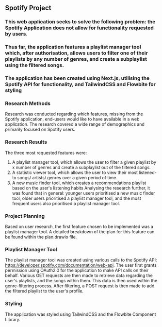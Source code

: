 ## Spotify Project

### This web application seeks to solve the following problem: the Spotify Application does not allow for functionality requested by users.

### Thus far, the application features a playlist manager tool which, after authorisation, allows users to filter one of their playlists by any number of genres, and create a subplaylist using the filtered songs.

### The application has been created using Next.js, utilising the Spotify API for functionality, and TailwindCSS and Flowbite for styling

### Research Methods

Research was conducted regarding which features, missing from the Spotify application, end-users would like to have available in a web application. The research covered a wide range of demographics and primarily focused on Spotify users.

### Research Results

The three most requested features were:

1. A playlist manager tool, which allows the user to filter a given playlist by x number of genres and create a subplaylist out of the filtered songs.
2. A statistic viewer tool, which allows the user to view their most listened-to songs/ artists/ genres over a given period of time.
3. A new music finder tool, which creates a recommendations playlist based on the user's listening habits
   Analysing the research further, it was found that in general: younger users prioritised a new music finder tool, older users prioritised a playlist manager tool, and the most frequent users also prioritised a playlist manager tool.

### Project Planning

Based on user research, the first feature chosen to be implemented was a playlist manager tool. A detailed breakdown of the plan for this feature can be found within the plan.drawio file.

### Playlist Manager Tool

The playlist manager tool was created using various calls to the Spotify API: https://developer.spotify.com/documentation/web-api. The user first grants permission using OAuth2.0 for the application to make API calls on their behalf. Various GET requests are then made to retrieve data regarding the user's playlists, and the songs within them. This data is then used within the genre-filtering process. After filtering, a POST request is then made to add the filtered playlist to the user's profile.

### Styling

The application was styled using TailwindCSS and the Flowbite Component Library.
